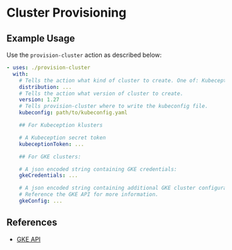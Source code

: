 # Cluster Provisioning

## Example Usage

Use the `provision-cluster` action as described below:

```yaml
- uses: ./provision-cluster
  with:
    # Tells the action what kind of cluster to create. One of: Kubeception, GKE, EKS, AKS, OpenShift
    distribution: ...
    # Tells the action what version of cluster to create.
    version: 1.27
    # Tells provision-cluster where to write the kubeconfig file.
    kubeconfig: path/to/kubeconfig.yaml

    ## For Kubeception klusters

    # A Kubeception secret token
    kubeceptionToken: ...

    ## For GKE clusters:

    # A json encoded string containing GKE credentials:
    gkeCredentials: ...

    # A json encoded string containing additional GKE cluster configuration.
    # Reference the GKE API for more information.
    gkeConfig: ...
```

## References

- [GKE API](https://cloud.google.com/kubernetes-engine/docs/reference/rest)

